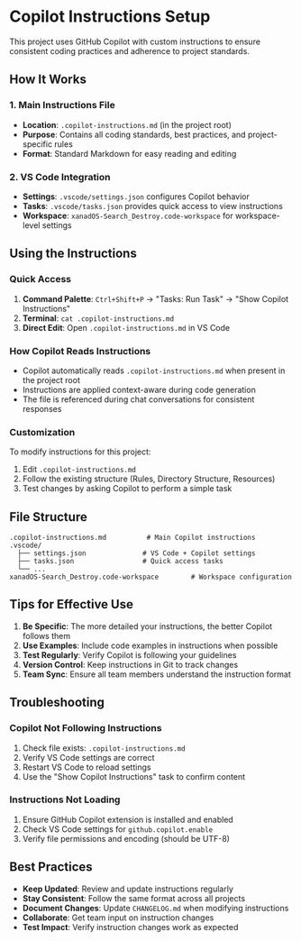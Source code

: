 # Copilot Instructions Setup

This project uses GitHub Copilot with custom instructions to ensure consistent coding practices and adherence to project standards.

## How It Works

### 1. Main Instructions File

- **Location**: `.copilot-instructions.md` (in the project root)
- **Purpose**: Contains all coding standards, best practices, and project-specific rules
- **Format**: Standard Markdown for easy reading and editing

### 2. VS Code Integration

- **Settings**: `.vscode/settings.json` configures Copilot behavior
- **Tasks**: `.vscode/tasks.json` provides quick access to view instructions
- **Workspace**: `xanadOS-Search_Destroy.code-workspace` for workspace-level settings

## Using the Instructions

### Quick Access
1. **Command Palette**: `Ctrl+Shift+P` → "Tasks: Run Task" → "Show Copilot Instructions"
2. **Terminal**: `cat .copilot-instructions.md`
3. **Direct Edit**: Open `.copilot-instructions.md` in VS Code

### How Copilot Reads Instructions
- Copilot automatically reads `.copilot-instructions.md` when present in the project root
- Instructions are applied context-aware during code generation
- The file is referenced during chat conversations for consistent responses

### Customization
To modify instructions for this project:
1. Edit `.copilot-instructions.md`
2. Follow the existing structure (Rules, Directory Structure, Resources)
3. Test changes by asking Copilot to perform a simple task

## File Structure
```
.copilot-instructions.md          # Main Copilot instructions
.vscode/
  ├── settings.json              # VS Code + Copilot settings
  ├── tasks.json                 # Quick access tasks
  └── ...
xanadOS-Search_Destroy.code-workspace        # Workspace configuration
```

## Tips for Effective Use

1. **Be Specific**: The more detailed your instructions, the better Copilot follows them
2. **Use Examples**: Include code examples in instructions when possible
3. **Test Regularly**: Verify Copilot is following your guidelines
4. **Version Control**: Keep instructions in Git to track changes
5. **Team Sync**: Ensure all team members understand the instruction format

## Troubleshooting

### Copilot Not Following Instructions
1. Check file exists: `.copilot-instructions.md`
2. Verify VS Code settings are correct
3. Restart VS Code to reload settings
4. Use the "Show Copilot Instructions" task to confirm content

### Instructions Not Loading
1. Ensure GitHub Copilot extension is installed and enabled
2. Check VS Code settings for `github.copilot.enable`
3. Verify file permissions and encoding (should be UTF-8)

## Best Practices

- **Keep Updated**: Review and update instructions regularly
- **Stay Consistent**: Follow the same format across all projects
- **Document Changes**: Update `CHANGELOG.md` when modifying instructions
- **Collaborate**: Get team input on instruction changes
- **Test Impact**: Verify instruction changes work as expected
